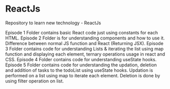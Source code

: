 # ReactJs
Repository to learn new technology - ReactJs

Episode 1 Folder contains basic React code just using constants for each HTML.
Episode 2 Folder is for understanding components and how to use it. Difference between normal JS function and React (Returning JSX).
Episode 3 Folder contains code for understanding Lists & iterating the list using map function and displaying each element, ternary operations usage in react and CSS.
Episode 4 Folder contains code for understanding useState hooks.
Episode 5 Folder contains code for understanding the updation, deletion and addition of  tasks to the todoList using useState hooks. Updation is performed on a list using map to iterate each element. Deletion is done by using filter operation on list.
